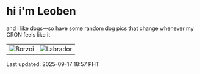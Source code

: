 # hi i'm Leoben

and i like dogs—so have some random dog pics that change whenever my CRON feels like it

|  |  |
|--------|----------|
| ![Borzoi](https://random-dog-vercel.vercel.app/api/random-borzoi?v=1758106665) | ![Labrador](https://random-dog-vercel.vercel.app/api/random-labrador?v=1758106665) |

Last updated: 2025-09-17 18:57 PHT
